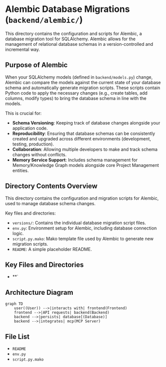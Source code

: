 # Alembic Database Migrations (`backend/alembic/`)

This directory contains the configuration and scripts for Alembic, a database migration tool for SQLAlchemy. Alembic allows for the management of relational database schemas in a version-controlled and incremental way.

## Purpose of Alembic

When your SQLAlchemy models (defined in `backend/models.py`) change, Alembic can compare the models against the current state of your database schema and automatically generate migration scripts. These scripts contain Python code to apply the necessary changes (e.g., create tables, add columns, modify types) to bring the database schema in line with the models.

This is crucial for:
-   **Schema Versioning**: Keeping track of database changes alongside your application code.
-   **Reproducibility**: Ensuring that database schemas can be consistently created and upgraded across different environments (development, testing, production).
-   **Collaboration**: Allowing multiple developers to make and track schema changes without conflicts.
-   **Memory Service Support**: Includes schema management for Memory/Knowledge Graph models alongside core Project Management entities.

## Directory Contents Overview

This directory contains the configuration and migration scripts for Alembic, used to manage database schema changes.

Key files and directories:

*   `versions/`: Contains the individual database migration script files.
*   `env.py`: Environment setup for Alembic, including database connection logic.
*   `script.py.mako`: Mako template file used by Alembic to generate new migration scripts.
*   `README`: A simple placeholder README.

## Key Files and Directories

-   **`

## Architecture Diagram
```mermaid
graph TD
    user((User)) -->|interacts with| frontend(Frontend)
    frontend -->|API requests| backend(Backend)
    backend -->|persists| database[(Database)]
    backend -->|integrates| mcp(MCP Server)
```

<!-- File List Start -->
## File List

- `README`
- `env.py`
- `script.py.mako`

<!-- File List End -->



